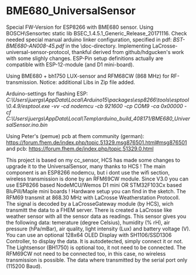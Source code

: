 # BME680_UniversalSensor

Special FW-Version for ESP8266 with BME680 sensor.
Using BOSCH\Sensortec static lib BSEC_1.4.5.1_Generic_Release_20171116.
Check needed special manual arduino linker configuration, specified in pdf: *BST-BME680-AN008-45.pdf* in the \doc-directory.
Implementing LaCrosse-universal-sensor-protocol, thankful derived from github/hdgucken's work with some slighly changes.
ESP-Pin setup definitions actually are compatible with ESP-12-module (and D1 mini-board).

Using BME680 + bh1750 LUX-sensor and RFM68CW (868 MHz) for RF-transmission. Notice: additional Libs in Zip file added.

Arduino-settings for flashing ESP: 
*C:\Users\juergs\AppData\Local\Arduino15\packages\esp8266\tools\esptool\0.4.9/esptool.exe -vv -cd nodemcu -cb 921600 -cp COM9 -ca 0x00000 -cf C:\Users\juergs\AppData\Local\Temp\arduino_build_408171/BME680_UniversalSensor.ino.bin*

Using Peter's (pemue) pcb at fhem community (german): https://forum.fhem.de/index.php/topic,51329.msg876501.html#msg876501 and 
pcb: https://forum.fhem.de/index.php/topic,51329.0.html 

This project is based on my cc_sensor, HCS has made some changes to upgrade it to the UniversalSensor, many thanks to HCS !
The main component is an ESP8266 nodemcu, but i dont use the wifi section, wireless transmission is done by an RFM69CW module.
Since V3.0 you can use ESP8266 based NodeMCU/Wemos D1 mini OR STM32F103Cx based BluPill/Maple mini boards !
Hardware setup you can find in the sketch.
The RFM69 transmit at 868.30 MHz with LaCrosse Weatherstation Protocoll. The signal is decoded by a LaCrosseGateway module (by HCS),
wich transmitt the data to a FHEM server. There is created a LaCrosse like weather sensor with all the sensor data as readings.
This sensor gives you the following data:
temerature (degree Celsius), humidity (% rH), air pressure (hPa/mBar), air quality, light intensity (Lux) and battery voltage (V).
You can use an optional 128x64 OLED Display with SH1106/SSD1306 Controller, to display the data. It is autodetected, simply connect it or not.
The Lightsensor (BH1750) is optional too, it not need to be connected.
The RFM69CW not need to be connected too, in this case, no wireless transmission is possible. The data where transmitted
by the serial port only (115200 Baud).
